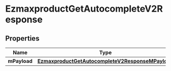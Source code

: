 
# EzmaxproductGetAutocompleteV2Response

## Properties
| Name | Type | Description | Notes |
| ------------ | ------------- | ------------- | ------------- |
| **mPayload** | [**EzmaxproductGetAutocompleteV2ResponseMPayload**](EzmaxproductGetAutocompleteV2ResponseMPayload.md) |  |  |



